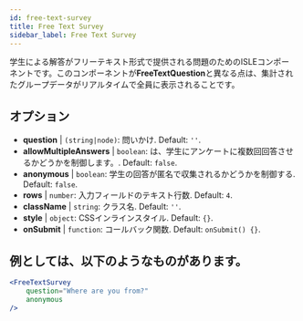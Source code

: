 ```yaml
---
id: free-text-survey 
title: Free Text Survey
sidebar_label: Free Text Survey
---
```


学生による解答がフリーテキスト形式で提供される問題のためのISLEコンポーネントです。このコンポーネントが**FreeTextQuestion**と異なる点は、集計されたグループデータがリアルタイムで全員に表示されることです。

## オプション

* __question__ | `(string|node)`: 問いかけ. Default: `''`.
* __allowMultipleAnswers__ | `boolean`: は、学生にアンケートに複数回回答させるかどうかを制御します。. Default: `false`.
* __anonymous__ | `boolean`: 学生の回答が匿名で収集されるかどうかを制御する. Default: `false`.
* __rows__ | `number`: 入力フィールドのテキスト行数. Default: `4`.
* __className__ | `string`: クラス名. Default: `''`.
* __style__ | `object`: CSSインラインスタイル. Default: `{}`.
* __onSubmit__ | `function`: コールバック関数. Default: `onSubmit() {}`.


## 例としては、以下のようなものがあります。

```jsx live
<FreeTextSurvey 
    question="Where are you from?"
    anonymous
/>
``` 

